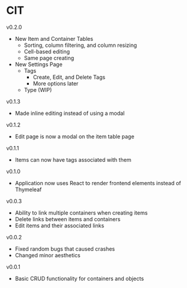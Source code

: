 # CIT
v0.2.0
- New Item and Container Tables
  - Sorting, column filtering, and column resizing
  - Cell-based editing
  - Same page creating
- New Settings Page
  - Tags
    - Create, Edit, and Delete Tags
    - More options later
  - Type (WIP)

v0.1.3
- Made inline editing instead of using a modal

v0.1.2
- Edit page is now a modal on the item table page

v0.1.1
- Items can now have tags associated with them

v0.1.0
- Application now uses React to render frontend elements instead of Thymeleaf

v0.0.3
- Ability to link multiple containers when creating items
- Delete links between items and containers
- Edit items and their associated links

v0.0.2
- Fixed random bugs that caused crashes
- Changed minor aesthetics

v0.0.1
- Basic CRUD functionality for containers and objects
